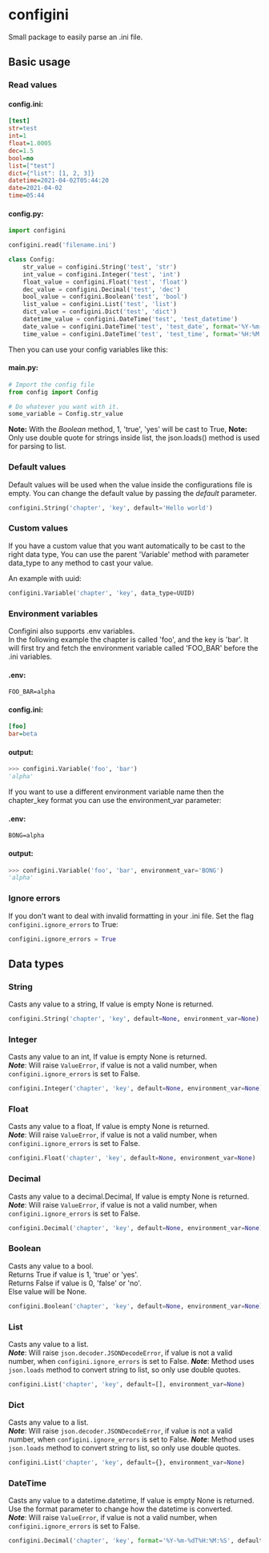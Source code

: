 # configini
Small package to easily parse an .ini file.

## Basic usage
### Read values
#### config.ini:
```ini
[test]
str=test
int=1
float=1.0005
dec=1.5
bool=no
list=["test"]
dict={"list": [1, 2, 3]}
datetime=2021-04-02T05:44:20
date=2021-04-02
time=05:44
```

#### config.py:
```python
import configini

configini.read('filename.ini')

class Config:
    str_value = configini.String('test', 'str')
    int_value = configini.Integer('test', 'int')
    float_value = configini.Float('test', 'float')
    dec_value = configini.Decimal('test', 'dec')
    bool_value = configini.Boolean('test', 'bool')
    list_value = configini.List('test', 'list')
    dict_value = configini.Dict('test', 'dict')
    datetime_value = configini.DateTime('test', 'test_datetime')
    date_value = configini.DateTime('test', 'test_date', format='%Y-%m-%d')
    time_value = configini.DateTime('test', 'test_time', format='%H:%M:%S')
```

Then you can use your config variables like this:
#### main.py:
```python
# Import the config file
from config import Config

# Do whatever you want with it.
some_variable = Config.str_value
```

**Note:** With the _Boolean_ method, 1, 'true', 'yes' will be cast to True,
**Note:** Only use double quote for strings inside list, the json.loads() method is used for parsing to list.

### Default values
Default values will be used when the value inside the configurations file is empty.
You can change the default value by passing the _default_ parameter.
```python
configini.String('chapter', 'key', default='Hello world')
```

### Custom values
If you have a custom value that you want automatically to be cast to the right data type,
You can use the parent 'Variable' method with parameter data_type to any method to cast your value.

An example with uuid:
```python
configini.Variable('chapter', 'key', data_type=UUID)
```

### Environment variables
Configini also supports .env variables.\
In the following example the chapter is called 'foo', and the key is 'bar'.
It will first try and fetch the environment variable called 'FOO_BAR' before the .ini variables.

#### .env:
```dotenv
FOO_BAR=alpha
```

#### config.ini:
```ini
[foo]
bar=beta
```

#### output:
```python
>>> configini.Variable('foo', 'bar')
'alpha'
```

If you want to use a different environment variable name then the chapter_key format you can use the environment_var parameter:

#### .env:
```dotenv
BONG=alpha
```

#### output:
```python
>>> configini.Variable('foo', 'bar', environment_var='BONG')
'alpha'
```

### Ignore errors
If you don't want to deal with invalid formatting in your .ini file.
Set the flag ```configini.ignore_errors``` to True:
```python
configini.ignore_errors = True
```

## Data types
### String
Casts any value to a string, If value is empty None is returned.
```python
configini.String('chapter', 'key', default=None, environment_var=None)
```

### Integer
Casts any value to an int, If value is empty None is returned.\
___Note___: Will raise ```ValueError```, if value is not a valid number, when ```configini.ignore_errors``` is set to False.
```python
configini.Integer('chapter', 'key', default=None, environment_var=None)
```

### Float
Casts any value to a float, If value is empty None is returned.\
___Note___: Will raise ```ValueError```, if value is not a valid number, when ```configini.ignore_errors``` is set to False.
```python
configini.Float('chapter', 'key', default=None, environment_var=None)
```

### Decimal
Casts any value to a decimal.Decimal, If value is empty None is returned.\
___Note___: Will raise ```ValueError```, if value is not a valid number, when ```configini.ignore_errors``` is set to False.
```python
configini.Decimal('chapter', 'key', default=None, environment_var=None)
```

### Boolean
Casts any value to a bool.\
Returns True if value is 1, 'true' or 'yes'.\
Returns False if value is 0, 'false' or 'no'.\
Else value will be None.
```python
configini.Boolean('chapter', 'key', default=None, environment_var=None)
```

### List
Casts any value to a list.\
___Note___: Will raise ```json.decoder.JSONDecodeError```, if value is not a valid number, when ```configini.ignore_errors``` is set to False.
___Note___: Method uses ```json.loads``` method to convert string to list, so only use double quotes.
```python
configini.List('chapter', 'key', default=[], environment_var=None)
```

### Dict
Casts any value to a list.\
___Note___: Will raise ```json.decoder.JSONDecodeError```, if value is not a valid number, when ```configini.ignore_errors``` is set to False.
___Note___: Method uses ```json.loads``` method to convert string to list, so only use double quotes.
```python
configini.List('chapter', 'key', default={}, environment_var=None)
```

### DateTime
Casts any value to a datetime.datetime, If value is empty None is returned.\
Use the format parameter to change how the datetime is converted.\
___Note___: Will raise ```ValueError```, if value is not a valid number, when ```configini.ignore_errors``` is set to False.
```python
configini.Decimal('chapter', 'key', format='%Y-%m-%dT%H:%M:%S', default=None, environment_var=None)
```